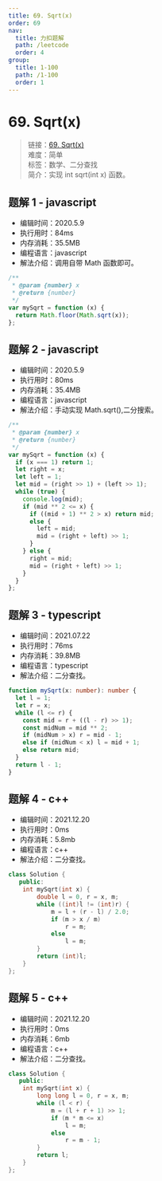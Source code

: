 ```yaml
---
title: 69. Sqrt(x)
order: 69
nav:
  title: 力扣题解
  path: /leetcode
  order: 4
group:
  title: 1-100
  path: /1-100
  order: 1
---
```


# 69. Sqrt(x)

> 链接：[69. Sqrt(x)](https://leetcode-cn.com/problems/sqrtx/)  
> 难度：简单  
> 标签：数学、二分查找  
> 简介：实现 int sqrt(int x) 函数。

## 题解 1 - javascript

- 编辑时间：2020.5.9
- 执行用时：84ms
- 内存消耗：35.5MB
- 编程语言：javascript
- 解法介绍：调用自带 Math 函数即可。

```javascript
/**
 * @param {number} x
 * @return {number}
 */
var mySqrt = function (x) {
  return Math.floor(Math.sqrt(x));
};
```

## 题解 2 - javascript

- 编辑时间：2020.5.9
- 执行用时：80ms
- 内存消耗：35.4MB
- 编程语言：javascript
- 解法介绍：手动实现 Math.sqrt(),二分搜索。

```javascript
/**
 * @param {number} x
 * @return {number}
 */
var mySqrt = function (x) {
  if (x === 1) return 1;
  let right = x;
  let left = 1;
  let mid = (right >> 1) + (left >> 1);
  while (true) {
    console.log(mid);
    if (mid ** 2 <= x) {
      if ((mid + 1) ** 2 > x) return mid;
      else {
        left = mid;
        mid = (right + left) >> 1;
      }
    } else {
      right = mid;
      mid = (right + left) >> 1;
    }
  }
};
```

## 题解 3 - typescript

- 编辑时间：2021.07.22
- 执行用时：76ms
- 内存消耗：39.8MB
- 编程语言：typescript
- 解法介绍：二分查找。

```typescript
function mySqrt(x: number): number {
  let l = 1;
  let r = x;
  while (l <= r) {
    const mid = r + ((l - r) >> 1);
    const midNum = mid ** 2;
    if (midNum > x) r = mid - 1;
    else if (midNum < x) l = mid + 1;
    else return mid;
  }
  return l - 1;
}
```

## 题解 4 - c++

- 编辑时间：2021.12.20
- 执行用时：0ms
- 内存消耗：5.8mb
- 编程语言：c++
- 解法介绍：二分查找。

```cpp
class Solution {
   public:
    int mySqrt(int x) {
        double l = 0, r = x, m;
        while ((int)l != (int)r) {
            m = l + (r - l) / 2.0;
            if (m > x / m)
                r = m;
            else
                l = m;
        }
        return (int)l;
    }
};
```

## 题解 5 - c++

- 编辑时间：2021.12.20
- 执行用时：0ms
- 内存消耗：6mb
- 编程语言：c++
- 解法介绍：二分查找。

```cpp
class Solution {
   public:
    int mySqrt(int x) {
        long long l = 0, r = x, m;
        while (l < r) {
            m = (l + r + 1) >> 1;
            if (m * m <= x)
                l = m;
            else
                r = m - 1;
        }
        return l;
    }
};
```
